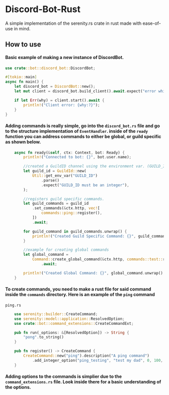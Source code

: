 
# Discord-Bot-Rust

A simple implementation of the serenity.rs crate in rust made with ease-of-use in mind.


## How to use

#### Basic example of making a new instance of DiscordBot.

```rs
use crate::bot::discord_bot::DiscordBot;

#[tokio::main]
async fn main() {
    let discord_bot = DiscordBot::new();
    let mut client = discord_bot.build_client().await.expect("error while making client");

    if let Err(why) = client.start().await {
        println!("Client error: {why:?}");
    }
}

```

#### Adding commands is really simple, go into the ```discord_bot.rs``` file and go to the structure implementation of ```EventHandler```. inside of the ```ready``` function you can address commands to either be global, or guild specific as shown below.

```rs
    async fn ready(&self, ctx: Context, bot: Ready) {
        println!("Connected to bot: {}", bot.user.name);

        //created a GuildID channel using the environment var. (GUILD_ID)
        let guild_id = GuildId::new(
            Util::get_env_var("GUILD_ID")
                .parse()
                .expect("GUILD_ID must be an integer"),
        );

        //registers guild specific commands.
        let guild_commands = guild_id
            .set_commands(&ctx.http, vec![
                commands::ping::register(),
            ])
            .await;

        for guild_command in guild_commands.unwrap() {
            println!("Created Guild Specific Command: {}", guild_command.name)
        }

        //example for creating global commands
        let global_command =
            Command::create_global_command(&ctx.http, commands::test::register())
                .await;

        println!("Created Global Command: {}", global_command.unwrap().name)
    }
```

#### To create commands, you need to make a rust file for said command inside the ```commands``` directory. Here is an example of the ```ping``` command

```ping.rs```

```rs
    use serenity::builder::CreateCommand;
    use serenity::model::application::ResolvedOption;
    use crate::bot::command_extensions::CreateCommandExt;

    pub fn run(_options: &[ResolvedOption]) -> String {
        "pong".to_string()
    }

    pub fn register() -> CreateCommand {
        CreateCommand::new("ping").description("A ping command")
            .add_integer_option("ping_testing", "test my dad", 0, 100, true)
    }
```

#### Adding options to the commands is simplier due to the ```command_extensions.rs``` file. Look inside there for a basic understanding of the options.
